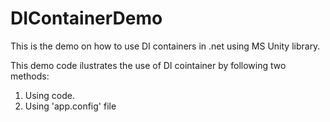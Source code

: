 # DIContainerDemo
This is the demo on how to use DI containers in .net using MS Unity library.

This demo code ilustrates the use of DI cointainer by following two methods:
  1. Using code.
  2. Using 'app.config' file  
